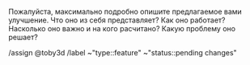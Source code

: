 Пожалуйста, максимально подробно опишите предлагаемое вами улучшение. Что оно из себя представляет? Как оно работает? Насколько оно важно и на кого расчитано? Какую проблему оно решает?

/assign @toby3d
/label ~"type::feature" ~"status::pending changes"
